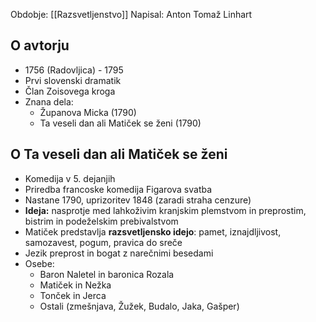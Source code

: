 Obdobje: [[Razsvetljenstvo]]
Napisal: Anton Tomaž Linhart

## O avtorju
- 1756 (Radovljica) - 1795
- Prvi slovenski dramatik
- Član Zoisovega kroga
- Znana dela:
	- Županova Micka (1790)
	- Ta veseli dan ali Matiček se ženi (1790)

## O Ta veseli dan ali Matiček se ženi
- Komedija v 5. dejanjih
- Priredba francoske komedija Figarova svatba
- Nastane 1790, uprizoritev 1848 (zaradi straha cenzure)
- **Ideja:** nasprotje med lahkoživim kranjskim plemstvom in preprostim, bistrim in podeželskim prebivalstvom
- Matiček predstavlja **razsvetljensko idejo**: pamet, iznajdljivost, samozavest, pogum, pravica do sreče
- Jezik preprost in bogat z narečnimi besedami
- Osebe:
	- Baron Naletel in baronica Rozala
	- Matiček in Nežka
	- Tonček in Jerca
	- Ostali (zmešnjava, Žužek, Budalo, Jaka, Gašper)